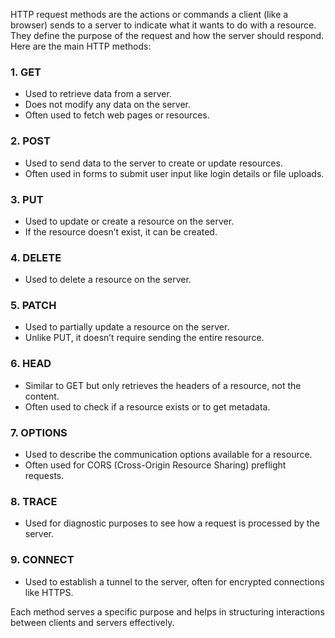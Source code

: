 HTTP request methods are the actions or commands a client (like a browser) sends to a server to indicate what it wants to do with a resource. They define the purpose of the request and how the server should respond. Here are the main HTTP methods:

### 1. **GET**

- Used to retrieve data from a server.
- Does not modify any data on the server.
- Often used to fetch web pages or resources.

### 2. **POST**

- Used to send data to the server to create or update resources.
- Often used in forms to submit user input like login details or file uploads.

### 3. **PUT**

- Used to update or create a resource on the server.
- If the resource doesn’t exist, it can be created.

### 4. **DELETE**

- Used to delete a resource on the server.

### 5. **PATCH**

- Used to partially update a resource on the server.
- Unlike PUT, it doesn’t require sending the entire resource.

### 6. **HEAD**

- Similar to GET but only retrieves the headers of a resource, not the content.
- Often used to check if a resource exists or to get metadata.

### 7. **OPTIONS**

- Used to describe the communication options available for a resource.
- Often used for CORS (Cross-Origin Resource Sharing) preflight requests.

### 8. **TRACE**

- Used for diagnostic purposes to see how a request is processed by the server.

### 9. **CONNECT**

- Used to establish a tunnel to the server, often for encrypted connections like HTTPS.

Each method serves a specific purpose and helps in structuring interactions between clients and servers effectively.